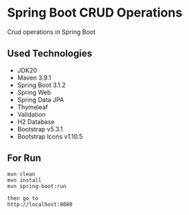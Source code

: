 # Spring Boot CRUD Operations

Crud operations in Spring Boot

## Used Technologies
+ JDK20
+ Maven 3.9.1
+ Spring Boot 3.1.2
+ Spring Web
+ Spring Data JPA
+ Thymeleaf
+ Validation
+ H2 Database
+ Bootstrap v5.3.1
+ Bootstrap Icons v1.10.5

## For Run
 ```
 mvn clean
 mvn install
 mvn spring-boot:run

 then go to
 http://localhost:8080
 ```



